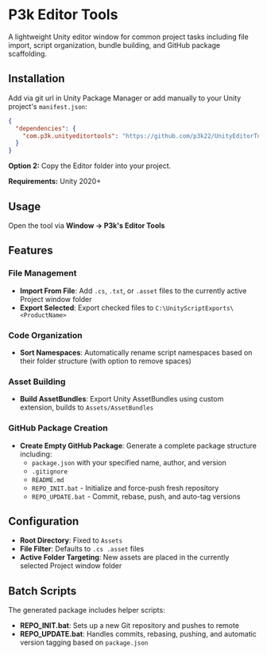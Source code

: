 ﻿# P3k Editor Tools

A lightweight Unity editor window for common project tasks including file import, script organization, bundle building, and GitHub package scaffolding.

## Installation

Add via git url in Unity Package Manager or add manually to your Unity project's `manifest.json`:

```json
{
  "dependencies": {
    "com.p3k.unityeditortools": "https://github.com/p3k22/UnityEditorTools.git"
  }
}
```

**Option 2:** Copy the Editor folder into your project. 

**Requirements:** Unity 2020+

## Usage

Open the tool via **Window → P3k's Editor Tools**

## Features

### File Management
- **Import From File**: Add `.cs`, `.txt`, or `.asset` files to the currently active Project window folder
- **Export Selected**: Export checked files to `C:\UnityScriptExports\<ProductName>`

### Code Organization  
- **Sort Namespaces**: Automatically rename script namespaces based on their folder structure (with option to remove spaces)

### Asset Building
- **Build AssetBundles**: Export Unity AssetBundles using custom extension, builds to `Assets/AssetBundles`

### GitHub Package Creation
- **Create Empty GitHub Package**: Generate a complete package structure including:
  - `package.json` with your specified name, author, and version
  - `.gitignore` 
  - `README.md`
  - `REPO_INIT.bat` - Initialize and force-push fresh repository
  - `REPO_UPDATE.bat` - Commit, rebase, push, and auto-tag versions

## Configuration

- **Root Directory**: Fixed to `Assets`
- **File Filter**: Defaults to `.cs .asset` files
- **Active Folder Targeting**: New assets are placed in the currently selected Project window folder

## Batch Scripts

The generated package includes helper scripts:

- **REPO_INIT.bat**: Sets up a new Git repository and pushes to remote
- **REPO_UPDATE.bat**: Handles commits, rebasing, pushing, and automatic version tagging based on `package.json`